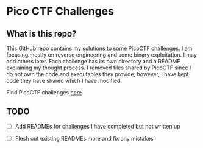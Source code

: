 # Pico CTF Challenges
## What is this repo?
This GitHub repo contains my solutions to some PicoCTF challenges. I am focusing mostly on reverse engineering and some binary exploitation. I may add others later. Each challenge has its own directory and a README explaining my thought process. I removed files shared by PicoCTF since I do not own the code and executables they provide; however, I have kept code they have shared which I have modified.

Find PicoCTF challenges [here](https://play.picoctf.org/)

## TODO
- [ ] Add READMEs for challenges I have completed but not written up
- [ ] Flesh out existing READMEs more and fix any mistakes

